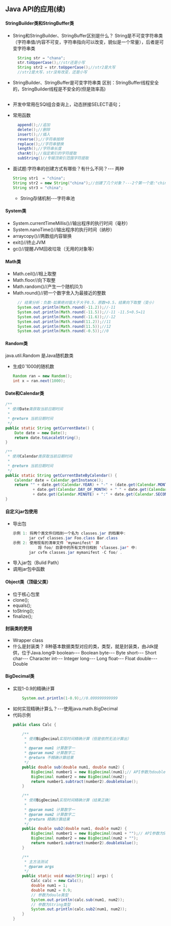 ## Java API的应用(续)
#### StringBuilder类和StringBuffer类
- String和StringBuilder、StringBuffer区别是什么？
String是不可变字符串类（字符串值/内容不可变，字符串指向可以改变，貌似是一个常量），后者是可变字符串类
  ```Java
    String str = "chana";
    str.toUpperCase();//str还是小写
    String str2 = str.toUpperCase();//str2是大写
    //str2是大写，str没有改变，还是小写
  ```
- StringBuilder、StringBuffer是可变字符串类
 区别：StringBuffer线程安全的，StringBuilder线程是不安全的(但是效率高)
  ```java

  ```
- 开发中常用在SQl组合查询上，动态拼接SELECT语句；
- 常用函数
  ```java
    append();//追加
    delete();//删除
    insert();//插入
    reverse();//字符串按转
    replace();//字符串替换
    length();//字符串长度
    charAt();//指定索引的字符提取
    subString()//专辑顶索引范围字符提取
  ```

- 面试题:字符串的创建方式有哪些？有什么不同？--- 两种

    ```java
    String str1  = "china";
    String str2 = new String("china");//创建了几个对象？---2个第一个是:"china",第二个是str2指向的对象（也就是new出来的对象）
    String str3 = "china";
    ```
  - String存储机制---字符串池
#### System类
- System.currentTimeMillis()//输出程序的执行时间（毫秒）
- System.nanoTime()//输出程序的执行时间（纳秒）
- arraycopy()//两数组内容替换
- exit()//终止JVM
- gc()//提醒JVM回收垃圾（无用的对象等）

#### Math类
- Math.ceil()//相上取整
- Math.floor//向下取整
- Math.random()//产生一个随机[0,1)
- Math.round()//把一个数字舍入为最接近的整数
  ```java
    // 结果分析：负数-如果绝对值大于大于0.5，原数+0.5，结果向下取整（变小）
    System.out.println(Math.round(-11.2));//-11
    System.out.println(Math.round(-11.5));//-11 -11.5+0.5=11
    System.out.println(Math.round(-11.6));//-12
    System.out.println(Math.round(11.2));//11
    System.out.println(Math.round(11.5));//12
    System.out.println(Math.round(-0.5));//0
  ```

#### Random类
java.util.Random 是Java随机数类
- 生成0`1000的随机数
  ```Java
  Random ran = new Random();
  int x = ran.next(1000);
  ```



#### Date和Calendar类
```java
/**
 * 使用Date类获取当前日期时间
 *
 * @return 当前日期时间
 */
public static String getCurrentDate() {
    Date date = new Date();
    return date.toLocaleString();
}

/**
 * 使用Calendar类获取当前日期时间
 *
 * @return 当前日期时间
 */
public static String getCurrentDateByCalendar() {
    Calendar date = Calendar.getInstance();
    return "" + date.get(Calendar.YEAR) + "-" + (date.get(Calendar.MONTH) + 1) + "-"
            + date.get(Calendar.DAY_OF_MONTH) + " " + date.get(Calendar.HOUR_OF_DAY) + ":"
            + date.get(Calendar.MINUTE) + ":" + date.get(Calendar.SECOND);
}
```


#### 自定义jar包使用
- 导出包
  ```Java
  示例 1: 将两个类文件归档到一个名为 classes.jar 的档案中:
         jar cvf classes.jar Foo.class Bar.class
  示例 2: 使用现有的清单文件 'mymanifest' 并
             将 foo/ 目录中的所有文件归档到 'classes.jar' 中:
         jar cvfm classes.jar mymanifest -C foo/ .
  ```
- 导入jar包（Bulid Path）
- 调用jar包中函数

#### Object类（顶级父类）
- 位于核心包里
- clone();
- equals();
- toString();
- finalize();

#### 封装类的使用
- Wrapper class
- 什么是封装类？
  8种基本数据类型对应的类，类型，就是封装类，由Jdk提供，位于Java.long中
  boolean---     Boolean
  byte---        Byte
  short---       Short
  char---        Character
  int---         Integer
  long---        Long
  float---       Float
  double---      Double


#### BigDecimal类
- 实现1-0.9的精确计算
  ```java
      System.out.println(1-0.9);//0.099999999999
  ```
- 如何实现精确计算么？---使用java.math.BigDecimal
- 代码示例
  ```java
  public class Calc {

      /**
       * 使用BigDecimal实现时间精确计算（但是依然无法计算出）
       *
       * @param num1 计算数字一
       * @param num2 计算数字二
       * @return 不精确计算结果
       */
      public double sub(double num1, double num2) {
          BigDecimal number1 = new BigDecimal(num1);// API参数为double类型
          BigDecimal number2 = new BigDecimal(num2);
          return number1.subtract(number2).doubleValue();
      }

      /**
       * 使用BigDecimal实现时间精确计算（结果正确）
       *
       * @param num1 计算数字一
       * @param num2 计算数字二
       * @return 精确计算结果
       */
      public double sub2(double num1, double num2) {
          BigDecimal number1 = new BigDecimal(num1 + "");// API参数为String类型
          BigDecimal number2 = new BigDecimal(num2 + "");
          return number1.subtract(number2).doubleValue();
      }

      /**
       * 主方法测试
       * @param args
       */
      public static void main(String[] args) {
          Calc calc = new Calc();
          double num1 = 1;
          double num2 = 0.9;
          // 参数为doule类型
          System.out.println(calc.sub(num1, num2));
          // 参数为String类型
          System.out.println(calc.sub2(num1, num2));
      }
  }
  ```

